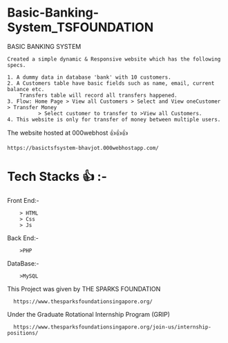 # Basic-Banking-System_TSFOUNDATION

BASIC BANKING SYSTEM

    Created a simple dynamic & Responsive website which has the following specs.
    
    1. A dummy data in database 'bank' with 10 customers.
    2. A Customers table have basic fields such as name, email, current balance etc.
        Transfers table will record all transfers happened.
    3. Flow: Home Page > View all Customers > Select and View oneCustomer > Transfer Money 
              > Select customer to transfer to >View all Customers.
    4. This website is only for transfer of money between multiple users.

The website hosted at 000webhost 👍👍👍
  
    https://basictsfsystem-bhavjot.000webhostapp.com/
    
    
# Tech Stacks 👍 :-
  Front End:- 
        
        > HTML
        > Css
        > Js
     
  Back End:-
   
        >PHP
      
  DataBase:-
   
        >MySQL
        
  
This Project was given by THE SPARKS FOUNDATION
  
      https://www.thesparksfoundationsingapore.org/
   
Under the Graduate Rotational Internship Program (GRIP)

      https://www.thesparksfoundationsingapore.org/join-us/internship-positions/
